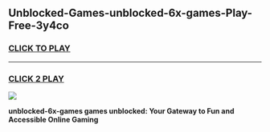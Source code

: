 
## Unblocked-Games-unblocked-6x-games-Play-Free-3y4co
<h3>
<a href="https://premium76.site?title=unblocked-6x-games&ref=17A">CLICK TO PLAY</a></h3>
<hr>

<h3>
<a href="https://premium76.site?title=unblocked-6x-games&ref=17A">CLICK 2 PLAY</a>
  
</h3>

<a href="https://premium76.site?title=unblocked-6x-games&ref=17A"><img src="https://clearcache.store/games.png"></a>


**unblocked-6x-games games unblocked: Your Gateway to Fun and Accessible Online Gaming**
